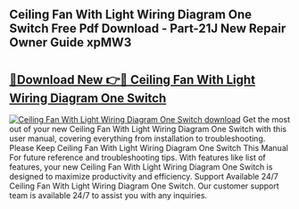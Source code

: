 ## Ceiling Fan With Light Wiring Diagram One Switch Free Pdf Download - Part-21J New Repair Owner Guide xpMW3

# <h2><a href="http://dfkfexf.blite.top/?on=Ceiling+Fan+With+Light+Wiring+Diagram+One+Switch">🔗Download New 👉🔴 Ceiling Fan With Light Wiring Diagram One Switch</a></h2>

[![Ceiling Fan With Light Wiring Diagram One Switch download](https://i.imgur.com/lujVjoI.png)](http://dfkfexf.blite.top/?on=Ceiling+Fan+With+Light+Wiring+Diagram+One+Switch)
Get the most out of your new Ceiling Fan With Light Wiring Diagram One Switch with this user manual, covering everything from installation to troubleshooting. Please Keep Ceiling Fan With Light Wiring Diagram One Switch This Manual For future reference and troubleshooting tips. With features like list of features, your new Ceiling Fan With Light Wiring Diagram One Switch is designed to maximize productivity and efficiency. Support Available 24/7 Ceiling Fan With Light Wiring Diagram One Switch. Our customer support team is available 24/7 to assist you with any inquiries.
